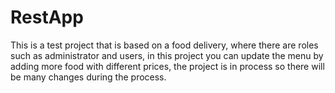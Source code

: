 # RestApp
This is a test project that is based on a food delivery, where there are roles such as administrator and users, in this project you can update the menu by adding more food with different prices, the project is in process so there will be many changes during the process.
